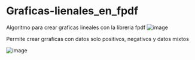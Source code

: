 # Graficas-lienales_en_fpdf
Algoritmo para crear graficas lineales con la libreria fpdf
![image](https://github.com/MarcosCruzP/Graficas-lienales_en_fpdf/assets/87499143/0c9f1ae3-e92e-4310-a96e-86ee6d201c8f)

Permite crear grraficas con datos solo positivos, negativos y datos mixtos 

![image](https://github.com/MarcosCruzP/Graficas-lienales_en_fpdf/assets/87499143/3145d118-ddbe-49f3-9449-b5edd50a1607)
